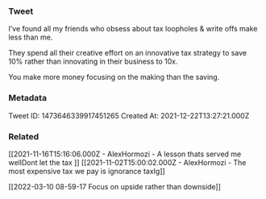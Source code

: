 ### Tweet
I’ve found all my friends who obsess about tax loopholes &amp; write offs make less than me. 

They spend all their creative effort on an innovative tax strategy to save 10% rather than innovating in their business to 10x.

You make more money focusing on the making than the saving.

### Metadata
Tweet ID: 1473646339917451265
Created At: 2021-12-22T13:27:21.000Z

### Related
[[2021-11-16T15:16:06.000Z - AlexHormozi - A lesson thats served me wellDont let the tax ]]
[[2021-11-02T15:00:02.000Z - AlexHormozi - The most expensive tax we pay is ignorance taxIg]]

[[2022-03-10 08-59-17 Focus on upside rather than downside]]
